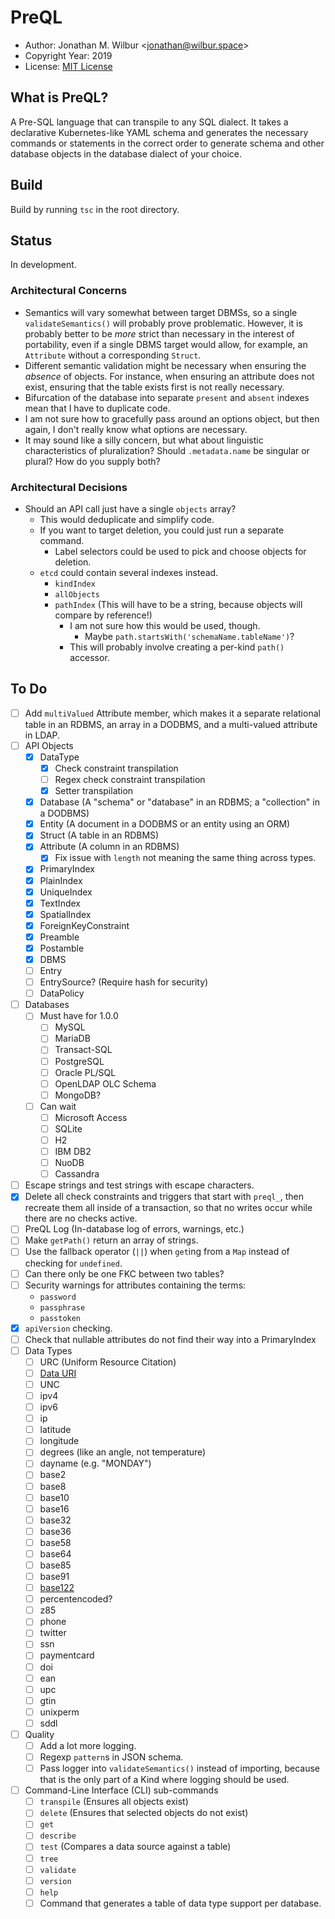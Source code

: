 # PreQL

* Author: Jonathan M. Wilbur <[jonathan@wilbur.space](mailto:jonathan@wilbur.space)>
* Copyright Year: 2019
* License: [MIT License](https://mit-license.org/)

## What is PreQL?

A Pre-SQL language that can transpile to any SQL dialect. It takes a declarative
Kubernetes-like YAML schema and generates the necessary commands or statements
in the correct order to generate schema and other database objects in the
database dialect of your choice.

## Build

Build by running `tsc` in the root directory.

## Status

In development.

### Architectural Concerns

- Semantics will vary somewhat between target DBMSs, so a single `validateSemantics()`
  will probably prove problematic. However, it is probably better to be _more_ strict
  than necessary in the interest of portability, even if a single DBMS target would
  allow, for example, an `Attribute` without a corresponding `Struct`.
- Different semantic validation might be necessary when ensuring the _absence_ of
  objects. For instance, when ensuring an attribute does not exist, ensuring that
  the table exists first is not really necessary.
- Bifurcation of the database into separate `present` and `absent` indexes mean that
  I have to duplicate code.
- I am not sure how to gracefully pass around an options object, but then again, I
  don't really know what options are necessary.
- It may sound like a silly concern, but what about linguistic characteristics of
  pluralization? Should `.metadata.name` be singular or plural? How do you supply
  both?

### Architectural Decisions

- Should an API call just have a single `objects` array?
  - This would deduplicate and simplify code.
  - If you want to target deletion, you could just run a separate command.
    - Label selectors could be used to pick and choose objects for deletion.
  - `etcd` could contain several indexes instead.
    - `kindIndex`
    - `allObjects`
    - `pathIndex` (This will have to be a string, because objects will compare by reference!)
      - I am not sure how this would be used, though.
        - Maybe `path.startsWith('schemaName.tableName')`?
      - This will probably involve creating a per-kind `path()` accessor.

## To Do

- [ ] Add `multiValued` Attribute member, which makes it a separate relational table in an RDBMS, an array in a DODBMS, and a multi-valued attribute in LDAP.
- [ ] API Objects
  - [x] DataType
    - [x] Check constraint transpilation
    - [ ] Regex check constraint transpilation
    - [x] Setter transpilation
  - [x] Database (A "schema" or "database" in an RDBMS; a "collection" in a DODBMS)
  - [x] Entity (A document in a DODBMS or an entity using an ORM)
  - [x] Struct (A table in an RDBMS)
  - [x] Attribute (A column in an RDBMS)
    - [x] Fix issue with `length` not meaning the same thing across types.
  - [x] PrimaryIndex
  - [x] PlainIndex
  - [x] UniqueIndex
  - [x] TextIndex
  - [x] SpatialIndex
  - [x] ForeignKeyConstraint
  - [x] Preamble
  - [x] Postamble
  - [x] DBMS
  - [ ] Entry
  - [ ] EntrySource? (Require hash for security)
  - [ ] DataPolicy
- [ ] Databases
  - [ ] Must have for 1.0.0
    - [ ] MySQL
    - [ ] MariaDB
    - [ ] Transact-SQL
    - [ ] PostgreSQL
    - [ ] Oracle PL/SQL
    - [ ] OpenLDAP OLC Schema
    - [ ] MongoDB?
  - [ ] Can wait
    - [ ] Microsoft Access
    - [ ] SQLite
    - [ ] H2
    - [ ] IBM DB2
    - [ ] NuoDB
    - [ ] Cassandra
- [ ] Escape strings and test strings with escape characters.
- [x] Delete all check constraints and triggers that start with `preql_`, then recreate them all inside of a transaction, so that no writes occur while there are no checks active.
- [ ] PreQL Log (In-database log of errors, warnings, etc.)
- [ ] Make `getPath()` return an array of strings.
- [ ] Use the fallback operator (`||`) when `get`ing from a `Map` instead of checking for `undefined`.
- [ ] Can there only be one FKC between two tables?
- [ ] Security warnings for attributes containing the terms:
  - `password`
  - `passphrase`
  - `passtoken`
- [x] `apiVersion` checking.
- [ ] Check that nullable attributes do not find their way into a PrimaryIndex
- [ ] Data Types
  - [ ] URC (Uniform Resource Citation)
  - [ ] [Data URI](https://en.wikipedia.org/wiki/Data_URI_scheme)
  - [ ] UNC
  - [ ] ipv4
  - [ ] ipv6
  - [ ] ip
  - [ ] latitude
  - [ ] longitude
  - [ ] degrees (like an angle, not temperature)
  - [ ] dayname (e.g. "MONDAY")
  - [ ] base2
  - [ ] base8
  - [ ] base10
  - [ ] base16
  - [ ] base32
  - [ ] base36
  - [ ] base58
  - [ ] base64
  - [ ] base85
  - [ ] base91
  - [ ] [base122](https://en.wikipedia.org/wiki/Binary-to-text_encoding)
  - [ ] percentencoded?
  - [ ] z85
  - [ ] phone
  - [ ] twitter
  - [ ] ssn
  - [ ] paymentcard
  - [ ] doi
  - [ ] ean
  - [ ] upc
  - [ ] gtin
  - [ ] unixperm
  - [ ] sddl
- [ ] Quality
  - [ ] Add a lot more logging.
  - [ ] Regexp `pattern`s in JSON schema.
  - [ ] Pass logger into `validateSemantics()` instead of importing, because that
        is the only part of a Kind where logging should be used.
- [ ] Command-Line Interface (CLI) sub-commands
  - [ ] `transpile` (Ensures all objects exist)
  - [ ] `delete` (Ensures that selected objects do not exist)
  - [ ] `get`
  - [ ] `describe`
  - [ ] `test` (Compares a data source against a table)
  - [ ] `tree`
  - [ ] `validate`
  - [ ] `version`
  - [ ] `help`
  - [ ] Command that generates a table of data type support per database.